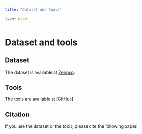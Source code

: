 ```yaml
---
title: "Dataset and tools"

type: page
---
```


# Dataset and tools

## Dataset

The dataset is available at [Zenodo](https://zenodo.org/record/3901884#.XvZ6ZS2B1QI).

## Tools

The tools are available at [GitHub]

## Citation

If you use the dataset or the tools, please cite the following paper.